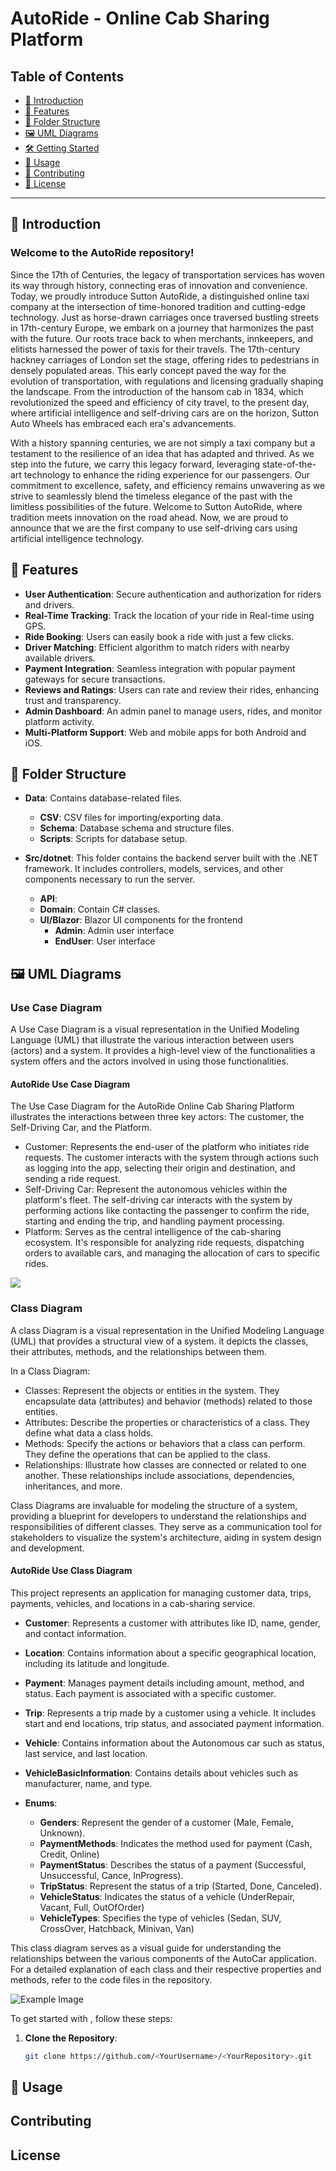 # AutoRide - Online Cab Sharing Platform

## Table of Contents
- [🌟 Introduction](#introduction)
- [🚀 Features](#features)
- [📁 Folder Structure](#folder-structure)
- [🖼️ UML Diagrams](#uml-diagrams)
- [🛠️ Getting Started](#getting-started)
- [🔧 Usage](#usage)
- [🤝 Contributing](#contributing)
- [📜 License](#license)

---

## 🌟 Introduction

### Welcome to the AutoRide repository!

Since the 17th of Centuries, the legacy of transportation services has woven its way through history, 
connecting eras of innovation and convenience. Today, we proudly introduce Sutton AutoRide, a distinguished 
online taxi company at the intersection of time-honored tradition and cutting-edge technology. 
Just as horse-drawn carriages once traversed bustling streets in 17th-century Europe, we embark 
on a journey that harmonizes the past with the future.
Our roots trace back to when merchants, innkeepers, and elitists harnessed the power of taxis for 
their travels. The 17th-century hackney carriages of London set the stage, offering rides to 
pedestrians in densely populated areas. This early concept paved the way for the evolution of transportation, 
with regulations and licensing gradually shaping the landscape. From the introduction of the hansom cab in 1834, 
which revolutionized the speed and efficiency of city travel, to the present day, where artificial 
intelligence and self-driving cars are on the horizon, Sutton Auto Wheels has embraced each era's advancements.

With a history spanning centuries, we are not simply a taxi company but a testament to the resilience 
of an idea that has adapted and thrived. As we step into the future, we carry this legacy forward, 
leveraging state-of-the-art technology to enhance the riding experience for our passengers. Our commitment 
to excellence, safety, and efficiency remains unwavering as we strive to seamlessly blend the timeless 
elegance of the past with the limitless possibilities of the future. Welcome to Sutton AutoRide, where 
tradition meets innovation on the road ahead.
Now, we are proud to announce that we are the first company to use self-driving cars using artificial intelligence technology.

## 🚀 Features

- **User Authentication**: Secure authentication and authorization for riders and drivers.
- **Real-Time Tracking**: Track the location of your ride in Real-time using GPS.
- **Ride Booking**: Users can easily book a ride with just a few clicks.
- **Driver Matching**: Efficient algorithm to match riders with nearby available drivers.
- **Payment Integration**: Seamless integration with popular payment gateways for secure transactions.
- **Reviews and Ratings**: Users can rate and review their rides, enhancing trust and transparency.
- **Admin Dashboard**: An admin panel to manage users, rides, and monitor platform activity.
- **Multi-Platform Support**: Web and mobile apps for both Android and iOS.


## 📁 Folder Structure

- **Data**: Contains database-related files.
  - **CSV**: CSV files for importing/exporting data.
  - **Schema**:  Database schema and structure files.
  - **Scripts**: Scripts for database setup.
  
- **Src/dotnet**: This folder contains the backend server built with the .NET framework.
  It includes controllers, models, services, and other components necessary to run the server.
  - **API**:
  - **Domain**: Contain C# classes.
  - **UI/Blazor**: Blazor UI components for the frontend
    - **Admin**: Admin user interface
    -  **EndUser**: User interface


## 🖼️ UML Diagrams

### Use Case Diagram
A Use Case Diagram is a visual representation in the Unified Modeling Language (UML) that illustrate the various
interaction between users (actors) and a system. It provides a high-level view of the functionalities a system 
offers and the actors involved in using those functionalities.

#### AutoRide Use Case Diagram
The Use Case Diagram for the AutoRide Online Cab Sharing Platform illustrates the interactions 
between three key actors: The customer, the Self-Driving Car, and the Platform.

* Customer: Represents the end-user of the platform who initiates ride requests. The customer
  interacts with the system through actions such as logging into the app, selecting their origin
  and destination, and sending a ride request.
* Self-Driving Car: Represent the autonomous vehicles within the platform's fleet. The self-driving car
  interacts with the system by performing actions like contacting the passenger to confirm the ride, starting
  and ending the trip, and handling payment processing.
* Platform: Serves as the central intelligence of the cab-sharing ecosystem. It's responsible for analyzing ride requests,
  dispatching orders to available cars, and managing the allocation of cars to specific rides.



<img src="https://docs.google.com/drawings/d/e/2PACX-1vQONHzYOF_zcqDKKBPZMNkr9dGVi-ymSeeFNniDWwpr3iUkxV3-uOK4VSrfkRfdn5Is5JIqdX1unJAf/pub?w=960&amp;h=720">


### Class Diagram
A class Diagram is a visual representation in the Unified Modeling Language (UML) that provides a structural view of
a system. it depicts the classes, their attributes, methods, and the relationships between them.

In a Class Diagram:
* Classes: Represent the objects or entities in the system. They encapsulate data (attributes)
  and behavior (methods) related to those entities.
* Attributes: Describe the properties or characteristics of a class. They define what data a class holds.
* Methods: Specify the actions or behaviors that a class can perform. They define the operations
  that can be applied to the class.
* Relationships: Illustrate how classes are connected or related to one another. These
  relationships include associations, dependencies, inheritances, and more.

Class Diagrams are invaluable for modeling the structure of a system, providing a blueprint
for developers to understand the relationships and responsibilities of different classes.
They serve as a communication tool for stakeholders to visualize the system's architecture, 
aiding in system design and development.

#### AutoRide Use Class Diagram
This project represents an application for managing customer data, trips,
payments, vehicles, and locations in a cab-sharing service.

- **Customer**: Represents a customer with attributes like ID, name, gender, and contact information.
- **Location**: Contains information about a specific geographical location, including its latitude and longitude.
- **Payment**: Manages payment details including amount, method, and status. Each payment is associated with a specific customer.
- **Trip**: Represents a trip made by a customer using a vehicle. It includes start and end locations, trip status, and associated payment information.
- **Vehicle**: Contains information about the Autonomous car such as status, last service, and last location.
- **VehicleBasicInformation**: Contains details about vehicles such as manufacturer, name, and type.

- **Enums**:
    - **Genders**: Represent the gender of a customer (Male, Female, Unknown).
    - **PaymentMethods**: Indicates the method used for payment (Cash, Credit, Online)
    - **PaymentStatus**: Describes the status of a payment (Successful, Unsuccessful, Cance, InProgress).
    - **TripStatus**: Represent the status of a trip (Started, Done, Canceled).
    - **VehicleStatus**: Indicates the status of a vehicle (UnderRepair, Vacant, Full, OutOfOrder)
    - **VehicleTypes**: Specifies the type of vehicles (Sedan, SUV, CrossOver, Hatchback, Minivan, Van)
 
This class diagram serves as a visual guide for understanding the relationships between the various components of the AutoCar application.
For a detailed explanation of each class and their respective properties and methods, refer to the code files in the repository.

![Example Image](https://drive.google.com/uc?id=1at64tKIARZebT_NMX0lGB1zW0i_7DYXZ)

To get started with <YourCompany>, follow these steps:

1. **Clone the Repository**:
   ```sh
   git clone https://github.com/<YourUsername>/<YourRepository>.git


## 🔧 Usage
## Contributing
## License


